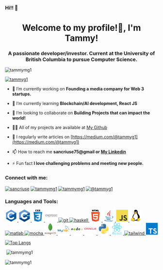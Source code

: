### Hi!! 👋

<!--
**tammymg1/tammymg1** is a ✨ _special_ ✨ repository because its `README.md` (this file) appears on your GitHub profile.

Here are some ideas to get you started:

- ⚡ Fun fact: ...
-->

<h1 align="center">Welcome to my profile!👋, I'm Tammy!</h1>
<h3 align="center">A passionate developer/investor. Current at the University of British Columbia to pursue Computer Science.</h3>

<p align="left"> <img src="https://komarev.com/ghpvc/?username=tammymg1&label=Profile%20views&color=0e75b6&style=flat" alt="tammymg1" /> </p>

<p align="left"> <a href="https://linkedin.com/in/tammyg1" target="blank"><img src="https://img.shields.io/twitter/follow/tammyg1?logo=linkedin&style=for-the-badge" alt="tammyg1" /></a> </p>

- 🔭 I’m currently working on **Founding a media company for Web 3 startups.**

- 🌱 I’m currently learning **Blockchain/AI development, React JS**

- 👯 I’m looking to collaborate on **Building Projects that can impact the world!**

- 👨‍💻 All of my projects are available at [My Github](https://github.com/tammyg1/)

- 📝 I regularly write articles on [https://medium.com/@tammyg1](https://medium.com/@tammyg1)

- 📫 How to reach me **sancriuse75@gmail or [My Linkedin](https://linkedin.com/in/tammyg1)**

- ⚡ Fun fact **I love challenging problems and meeting new people.**

<h3 align="left">Connect with me:</h3>
<p align="left">
<a href="https://twitter.com/tammy__g1" target="blank"><img align="center" src="https://raw.githubusercontent.com/rahuldkjain/github-profile-readme-generator/master/src/images/icons/Social/twitter.svg" alt="sancriuse" height="30" width="40" /></a>
<a href="https://linkedin.com/in/tammyg1" target="blank"><img align="center" src="https://raw.githubusercontent.com/rahuldkjain/github-profile-readme-generator/master/src/images/icons/Social/linked-in-alt.svg" alt="tammymg1" height="30" width="40" /></a>
<a href="https://instagram.com/tammy_mg1" target="blank"><img align="center" src="https://raw.githubusercontent.com/rahuldkjain/github-profile-readme-generator/master/src/images/icons/Social/instagram.svg" alt="tammymg1" height="30" width="40" /></a>
<a href="https://medium.com/@tammyg1" target="blank"><img align="center" src="https://raw.githubusercontent.com/rahuldkjain/github-profile-readme-generator/master/src/images/icons/Social/medium.svg" alt="@tammyg1" height="30" width="40" /></a>
</p>

<h3 align="left">Languages and Tools:</h3>
<p align="left"> <a href="https://www.cprogramming.com/" target="_blank" rel="noreferrer"> <img src="https://raw.githubusercontent.com/devicons/devicon/master/icons/c/c-original.svg" alt="c" width="40" height="40"/> </a> <a href="https://www.w3schools.com/cpp/" target="_blank" rel="noreferrer"> <img src="https://raw.githubusercontent.com/devicons/devicon/master/icons/cplusplus/cplusplus-original.svg" alt="cplusplus" width="40" height="40"/> </a> <a href="https://www.w3schools.com/css/" target="_blank" rel="noreferrer"> <img src="https://raw.githubusercontent.com/devicons/devicon/master/icons/css3/css3-original-wordmark.svg" alt="css3" width="40" height="40"/> </a> <a href="https://expressjs.com" target="_blank" rel="noreferrer"> <img src="https://raw.githubusercontent.com/devicons/devicon/master/icons/express/express-original-wordmark.svg" alt="express" width="40" height="40"/> </a> <a href="https://git-scm.com/" target="_blank" rel="noreferrer"> <img src="https://www.vectorlogo.zone/logos/git-scm/git-scm-icon.svg" alt="git" width="40" height="40"/> </a> <a href="https://www.haskell.org/" target="_blank" rel="noreferrer"> <img src="https://upload.wikimedia.org/wikipedia/commons/1/1c/Haskell-Logo.svg" alt="haskell" width="40" height="40"/> </a> <a href="https://www.w3.org/html/" target="_blank" rel="noreferrer"> <img src="https://raw.githubusercontent.com/devicons/devicon/master/icons/html5/html5-original-wordmark.svg" alt="html5" width="40" height="40"/> </a> <a href="https://www.java.com" target="_blank" rel="noreferrer"> <img src="https://raw.githubusercontent.com/devicons/devicon/master/icons/java/java-original.svg" alt="java" width="40" height="40"/> </a> <a href="https://developer.mozilla.org/en-US/docs/Web/JavaScript" target="_blank" rel="noreferrer"> <img src="https://raw.githubusercontent.com/devicons/devicon/master/icons/javascript/javascript-original.svg" alt="javascript" width="40" height="40"/> </a> <a href="https://www.linux.org/" target="_blank" rel="noreferrer"> <img src="https://raw.githubusercontent.com/devicons/devicon/master/icons/linux/linux-original.svg" alt="linux" width="40" height="40"/> </a> <a href="https://www.mathworks.com/" target="_blank" rel="noreferrer"> <img src="https://upload.wikimedia.org/wikipedia/commons/2/21/Matlab_Logo.png" alt="matlab" width="40" height="40"/> </a> <a href="https://mochajs.org" target="_blank" rel="noreferrer"> <img src="https://www.vectorlogo.zone/logos/mochajs/mochajs-icon.svg" alt="mocha" width="40" height="40"/> </a> <a href="https://www.mongodb.com/" target="_blank" rel="noreferrer"> <img src="https://raw.githubusercontent.com/devicons/devicon/master/icons/mongodb/mongodb-original-wordmark.svg" alt="mongodb" width="40" height="40"/> </a> <a href="https://www.mysql.com/" target="_blank" rel="noreferrer"> <img src="https://raw.githubusercontent.com/devicons/devicon/master/icons/mysql/mysql-original-wordmark.svg" alt="mysql" width="40" height="40"/> </a> <a href="https://nodejs.org" target="_blank" rel="noreferrer"> <img src="https://raw.githubusercontent.com/devicons/devicon/master/icons/nodejs/nodejs-original-wordmark.svg" alt="nodejs" width="40" height="40"/> </a> <a href="https://www.oracle.com/" target="_blank" rel="noreferrer"> <img src="https://raw.githubusercontent.com/devicons/devicon/master/icons/oracle/oracle-original.svg" alt="oracle" width="40" height="40"/> </a> <a href="https://www.python.org" target="_blank" rel="noreferrer"> <img src="https://raw.githubusercontent.com/devicons/devicon/master/icons/python/python-original.svg" alt="python" width="40" height="40"/> </a> <a href="https://reactjs.org/" target="_blank" rel="noreferrer"> <img src="https://raw.githubusercontent.com/devicons/devicon/master/icons/react/react-original-wordmark.svg" alt="react" width="40" height="40"/> </a> <a href="https://tailwindcss.com/" target="_blank" rel="noreferrer"> <img src="https://www.vectorlogo.zone/logos/tailwindcss/tailwindcss-icon.svg" alt="tailwind" width="40" height="40"/> </a> <a href="https://www.typescriptlang.org/" target="_blank" rel="noreferrer"> <img src="https://raw.githubusercontent.com/devicons/devicon/master/icons/typescript/typescript-original.svg" alt="typescript" width="40" height="40"/> </a> </p>


[![Top Langs](https://github-readme-stats.vercel.app/api/top-langs/?username=tammymg1&exclude_repo=Project-draw-tools,Recursion-programming,PathfindingProject,CPSC221,Github-Testing,MemoizationProject&layout=compact)](https://github.com/tammymg1/github-readme-stats)

<p>&nbsp;<img align="center" src="https://github-readme-stats.vercel.app/api?username=tammymg1&show_icons=true&locale=en" alt="tammymg1" /></p>

<p><img align="center" src="https://github-readme-streak-stats.herokuapp.com/?user=tammymg1&" alt="tammymg1" /></p>


